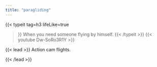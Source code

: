 ```yaml
---
title: "paragliding"
---
```

{{< typeit 
  tag=h3
  lifeLike=true
>}}
When you need someone flying by himself.
{{< /typeit >}}
{{< youtube Dw-SoRo3R1Y >}}

{{< lead >}}
Action cam flights.

{{< /lead >}}
